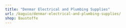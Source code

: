 ```yaml
---
title: "Denmar Electrical and Plumbing Supplies"
url: /baguio/denmar-electrical-and-plumbing-supplies/
shop: Baustoffe
---
```


